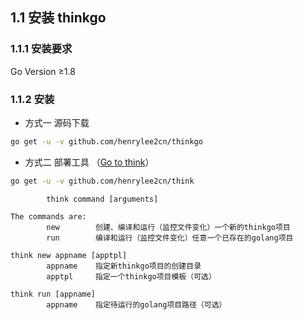 ## 1.1 安装 thinkgo

### 1.1.1 安装要求

Go Version ≥1.8

### 1.1.2 安装

- 方式一 源码下载

```sh
go get -u -v github.com/henrylee2cn/thinkgo
```

- 方式二 部署工具 （[Go to think](https://github.com/henrylee2cn/think)）

```sh
go get -u -v github.com/henrylee2cn/think
```

```
        think command [arguments]

The commands are:
        new        创建、编译和运行（监控文件变化）一个新的thinkgo项目
        run        编译和运行（监控文件变化）任意一个已存在的golang项目

think new appname [apptpl]
        appname    指定新thinkgo项目的创建目录
        apptpl     指定一个thinkgo项目模板（可选）

think run [appname]
        appname    指定待运行的golang项目路径（可选）
```
